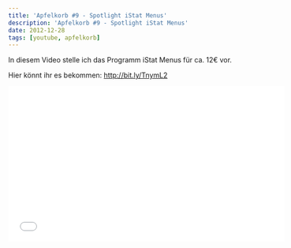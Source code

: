 ```yaml
---
title: 'Apfelkorb #9 - Spotlight iStat Menus'
description: 'Apfelkorb #9 - Spotlight iStat Menus'
date: 2012-12-28
tags: [youtube, apfelkorb]
---
```


In diesem Video stelle ich das Programm iStat Menus für ca. 12€ vor.

Hier könnt ihr es bekommen: <http://bit.ly/TnymL2>

<iframe width="560" height="315" src="//www.youtube.com/embed/\_HR3QTYlqWg" frameborder="0"> </iframe>
